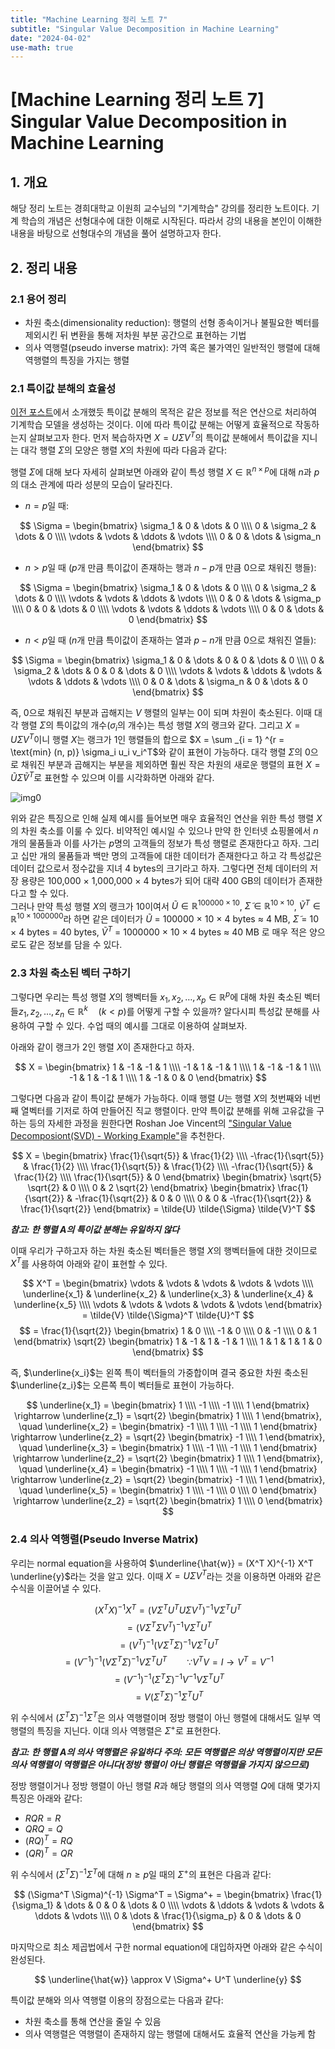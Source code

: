 ```yaml
---
title: "Machine Learning 정리 노트 7"
subtitle: "Singular Value Decomposition in Machine Learning"
date: "2024-04-02"
use-math: true
---
```


# [Machine Learning 정리 노트 7] Singular Value Decomposition in Machine Learning

## 1. 개요

해당 정리 노트는 경희대학교 이원희 교수님의 "기계학습" 강의를 정리한 노트이다. 기계 학습의 개념은 선형대수에 대한 이해로 시작된다. 따라서 강의 내용을 본인이 이해한 내용을 바탕으로 선형대수의 개념을 풀어 설명하고자 한다.

## 2. 정리 내용

### 2.1 용어 정리

- 차원 축소(dimensionality reduction): 행렬의 선형 종속이거나 불필요한 벡터를 제외시킨 뒤 변환을 통해 저차원 부분 공간으로 표현하는 기법
- 의사 역행렬(pseudo inverse matrix): 가역 혹은 불가역인 일반적인 행렬에 대해 역행렬의 특징을 가지는 행렬

### 2.1 특이값 분해의 효율성

[이전 포스트](https://yoonylim.github.io/posts/machine-learning/2024-03-28-machine-learning-6)에서 소개했듯 특이값 분해의 목적은 같은 정보를 적은 연산으로 처리하여 기계학습 모델을 생성하는 것이다. 이에 따라 특이값 분해는 어떻게 효율적으로 작동하는지 살펴보고자 한다. 먼저 복습하자면 $X = U \Sigma V^T$의 특이값 분해에서 특이값을 지니는 대각 행렬 $\Sigma$의 모양은 행렬 $X$의 차원에 따라 다음과 같다:

행렬 $\Sigma$에 대해 보다 자세히 살펴보면 아래와 같이 특성 행렬 $X \in \mathbb{R}^{n \times p}$에 대해 $n$과 $p$의 대소 관계에 따라 성분의 모습이 달라진다.

- $n = p$일 때:

$$ \Sigma = \begin{bmatrix} \sigma_1 & 0 & \dots & 0 \\\\ 0 & \sigma_2 & \dots & 0 \\\\ \vdots & \vdots & \ddots & \vdots \\\\ 0 & 0 & \dots & \sigma_n \end{bmatrix} $$

- $n > p$일 때 ($p$개 만큼 특이값이 존재하는 행과 $n-p$개 만큼 0으로 채워진 행들):

$$ \Sigma = \begin{bmatrix} \sigma_1 & 0 & \dots & 0 \\\\ 0 & \sigma_2 & \dots & 0 \\\\ \vdots & \vdots & \ddots & \vdots \\\\ 0 & 0 & \dots & \sigma_p \\\\ 0 & 0 & \dots & 0 \\\\ \vdots & \vdots & \ddots & \vdots \\\\ 0 & 0 & \dots & 0 \end{bmatrix} $$

- $n < p$일 때 ($n$개 만큼 특이값이 존재하는 열과 $p-n$개 만큼 0으로 채워진 열들):

$$ \Sigma = \begin{bmatrix} \sigma_1 & 0 & \dots & 0 & 0 & \dots & 0 \\\\ 0 & \sigma_2 & \dots & 0 & 0 & \dots & 0 \\\\ \vdots & \vdots & \ddots & \vdots & \vdots & \ddots & \vdots \\\\ 0 & 0 & \dots & \sigma_n & 0 & \dots & 0 \end{bmatrix} $$

즉, 0으로 채워진 부분과 곱해지는 $V$ 행렬의 일부는 0이 되며 차원이 축소된다. 이때 대각 행렬 $\Sigma$의 특이값의 개수($\sigma_i$의 개수)는 특성 행렬 $X$의 랭크와 같다. 그리고 $X = U \Sigma V^T$이니 행렬 $X$는 랭크가 1인 행렬들의 합으로 $X = \sum
_{i = 1}
^{r = \text{min} (n, p)}
\sigma_i u_i v_i^T$와 같이 표현이 가능하다. 대각 행렬 $\Sigma$의 0으로 채워진 부분과 곱해지는 부분을 제외하면 훨씬 작은 차원의 새로운 행렬의 표현 
$X = \tilde{U} \tilde{\Sigma} \tilde{V}^T$로 표현할 수 있으며 이를 시각화하면 아래와 같다.

![img0](/images/machine-learning/20240402/img0.png)

위와 같은 특징으로 인해 실제 예시를 들어보면 매우 효율적인 연산을 위한 특성 행렬 $X$의 차원 축소를 이룰 수 있다. 비약적인 예시일 수 있으나 만약 한 인터넷 쇼핑몰에서 $n$개의 물품들과 이를 사가는 $p$명의 고객들의 정보가 특성 행렬로 존재한다고 하자. 그리고 십만 개의 물품들과 백만 명의 고객들에 대한 데이터가 존재한다고 하고 각 특성값은 데이터 값으로서 정수값을 지녀 4 bytes의 크기라고 하자. 그렇다면 전체 데이터의 저장 용량은 100,000 $\times$ 1,000,000 $\times$ 4 bytes가 되어 대략 400 GB의 데이터가 존재한다고 할 수 있다.<br>
그러나 만약 특성 행렬 $X$의 랭크가 10이여서 $\tilde{U} \in \mathbb{R}^{100000 \times 10}$, $\tilde{\Sigma} \in \mathbb{R}^{10 \times 10}$, $\tilde{V}^T \in \mathbb{R}^{10 \times 1000000}$라 하면 같은 데이터가 $\tilde{U}$ = 100000 $\times$ 10 $\times$ 4 bytes $\approx$ 4 MB, $\tilde{\Sigma}$ = 10 $\times$ 4 bytes = 40 bytes, $\tilde{V}^T$ = 1000000 $\times$ 10 $\times$ 4 bytes $\approx$ 40 MB 로 매우 적은 양으로도 같은 정보를 담을 수 있다.

### 2.3 차원 축소된 벡터 구하기

그렇다면 우리는 특성 행렬 $X$의 행벡터들 $x_1, x_2, \dots, x_p \in \mathbb{R}^p$에 대해 차원 축소된 벡터들$z_1, z_2, \dots, z_n \in \mathbb{R}^k \quad (k < p)$를 어떻게 구할 수 있을까? 알다시피 특성값 분해를 사용하여 구할 수 있다. 수업 때의 예시를 그대로 이용하여 살펴보자.

아래와 같이 랭크가 2인 행렬 $X$이 존재한다고 하자.

$$ X = \begin{bmatrix} 1 & -1 & -1 & 1 \\\\ -1 & 1 & -1 & 1 \\\\ 1 & -1 & -1 & 1 \\\\ -1 & 1 & -1 & 1 \\\\ 1 & -1 & 0 & 0 \end{bmatrix} $$

그렇다면 다음과 같이 특이값 분해가 가능하다. 이때 행렬 $U$는 행렬 $X$의 첫번째와 네번째 열벡터를 기저로 하여 만들어진 직교 행렬이다. 만약 특이값 분해를 위해 고유값을 구하는 등의 자세한 과정을 원한다면 Roshan Joe Vincent의 ["Singular Value Decomposiont(SVD) - Working Example"](https://medium.com/intuition/singular-value-decomposition-svd-working-example-c2b6135673b5)을 추천한다.

$$ X = \begin{bmatrix} \frac{1}{\sqrt{5}} & \frac{1}{2} \\\\ -\frac{1}{\sqrt{5}} & \frac{1}{2} \\\\ \frac{1}{\sqrt{5}} & \frac{1}{2} \\\\ -\frac{1}{\sqrt{5}} & \frac{1}{2} \\\\ \frac{1}{\sqrt{5}} & 0 \end{bmatrix} \begin{bmatrix} \sqrt{5} \sqrt{2} & 0 \\\\ 0 & 2 \sqrt{2} \end{bmatrix} \begin{bmatrix} \frac{1}{\sqrt{2}} & -\frac{1}{\sqrt{2}} & 0 & 0 \\\\ 0 & 0 & -\frac{1}{\sqrt{2}} & \frac{1}{\sqrt{2}} \end{bmatrix} = \tilde{U} \tilde{\Sigma} \tilde{V}^T $$

***참고: 한 행렬 $A$의 특이값 분해는 유일하지 않다***

이때 우리가 구하고자 하는 차원 축소된 벡터들은 행렬 $X$의 행벡터들에 대한 것이므로 $X^T$를 사용하여 아래와 같이 표현할 수 있다.

$$ X^T = \begin{bmatrix} \vdots & \vdots & \vdots & \vdots & \vdots \\\\ \underline{x_1} & \underline{x_2} & \underline{x_3} & \underline{x_4} & \underline{x_5} \\\\ \vdots & \vdots & \vdots & \vdots & \vdots \end{bmatrix} = \tilde{V} \tilde{\Sigma}^T \tilde{U}^T $$
$$ = \frac{1}{\sqrt{2}} \begin{bmatrix} 1 & 0 \\\\ -1 & 0 \\\\ 0 & -1 \\\\ 0 & 1 \end{bmatrix} \sqrt{2} \begin{bmatrix} 1 & -1 & 1 & -1 & 1 \\\\ 1 & 1 & 1 & 1 & 0 \end{bmatrix} $$

즉, $\underline{x_i}$는 왼쪽 특이 벡터들의 가중합이며 결국 중요한 차원 축소된 $\underline{z_i}$는 오른쪽 특이 벡터들로 표현이 가능하다.

$$ \underline{x_1} = \begin{bmatrix} 1 \\\\ -1 \\\\ -1 \\\\ 1 \end{bmatrix} \rightarrow \underline{z_1} = \sqrt{2} \begin{bmatrix} 1 \\\\ 1 \end{bmatrix}, 
\quad \underline{x_2} = \begin{bmatrix} -1 \\\\ 1 \\\\ -1 \\\\ 1 \end{bmatrix} \rightarrow \underline{z_2} = \sqrt{2} \begin{bmatrix} -1 \\\\ 1 \end{bmatrix}, 
\quad \underline{x_3} = \begin{bmatrix} 1 \\\\ -1 \\\\ -1 \\\\ 1 \end{bmatrix} \rightarrow \underline{z_2} = \sqrt{2} \begin{bmatrix} 1 \\\\ 1 \end{bmatrix}, 
\quad \underline{x_4} = \begin{bmatrix} -1 \\\\ 1 \\\\ -1 \\\\ 1 \end{bmatrix} \rightarrow \underline{z_2} = \sqrt{2} \begin{bmatrix} -1 \\\\ 1 \end{bmatrix}, 
\quad \underline{x_5} = \begin{bmatrix} 1 \\\\ -1 \\\\ 0 \\\\ 0 \end{bmatrix} \rightarrow \underline{z_2} = \sqrt{2} \begin{bmatrix} 1 \\\\ 0 \end{bmatrix} $$

### 2.4 의사 역행렬(Pseudo Inverse Matrix)

우리는 normal equation을 사용하여 $\underline{\hat{w}} = (X^T X)^{-1} X^T \underline{y}$라는 것을 알고 있다. 이때 $X = U \Sigma V^T$라는 것을 이용하면 아래와 같은 수식을 이끌어낼 수 있다.

$$ (X^T X)^{-1} X^T = (V \Sigma^T U^T U \Sigma V^T)^{-1} V \Sigma^T U^T $$
$$ = (V \Sigma^T \Sigma V^T)^{-1} V \Sigma^T U^T $$
$$ = (V^T)^{-1} (V \Sigma^T \Sigma)^{-1} V \Sigma^T U^T $$
$$ = (V^{-1})^{-1} (V \Sigma^T \Sigma)^{-1} V \Sigma^T U^T \qquad \because V^T V = I \rightarrow V^T = V^{-1}$$
$$ = (V^{-1})^{-1} (\Sigma^T \Sigma)^{-1} V^{-1} V \Sigma^T U^T $$
$$ = V (\Sigma^T \Sigma)^{-1} \Sigma^T U^T $$

위 수식에서 $(\Sigma^T \Sigma)^{-1} \Sigma^T$은 의사 역행렬이며 정방 행렬이 아닌 행렬에 대해서도 일부 역행렬의 특징을 지닌다. 이대 의사 역행렬은 $\Sigma^+$로 표현한다.

***참고: 한 행렬 $A$의 의사 역행렬은 유일하다***
***주의: 모든 역행렬은 의상 역행렬이지만 모든 의사 역행렬이 역행렬은 아니다(정방 행렬이 아닌 행렬은 역행렬을 가지지 않으므로)***

정방 행렬이거나 정방 행렬이 아닌 행렬 $R$과 해당 행렬의 의사 역행렬 $Q$에 대해 몇가지 특징은 아래와 같다:

- $RQR = R$
- $QRQ = Q$
- $(RQ)^T = RQ$
- $(QR)^T = QR$ 

위 수식에서 $(\Sigma^T \Sigma)^{-1} \Sigma^T$에 대해 $n \geq p$일 때의 $\Sigma^+$의 표현은 다음과 같다:

$$ (\Sigma^T \Sigma)^{-1} \Sigma^T = \Sigma^+ = \begin{bmatrix} \frac{1}{\sigma_1} & \dots & 0 & 0 & \dots & 0 \\\\ \vdots & \ddots & \vdots & \vdots & \ddots & \vdots \\\\ 0 & \dots & \frac{1}{\sigma_p} & 0 & \dots & 0 \end{bmatrix} $$

마지막으로 최소 제곱법에서 구한 normal equation에 대입하자면 아래와 같은 수식이 완성된다.

$$ \underline{\hat{w}} \approx V \Sigma^+ U^T \underline{y} $$

특이값 분해와 의사 역행렬 이용의 장점으로는 다음과 같다:

- 차원 축소를 통해 연산을 줄일 수 있음
- 의사 역행렬은 역행렬이 존재하지 않는 행렬에 대해서도 효율적 연산을 가능케 함